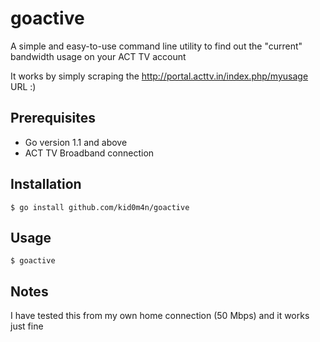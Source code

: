 # goactive

A simple and easy-to-use command line utility to find out the "current" bandwidth usage on your ACT TV account

It works by simply scraping the http://portal.acttv.in/index.php/myusage URL :)

## Prerequisites

* Go version 1.1 and above
* ACT TV Broadband connection

## Installation

    $ go install github.com/kid0m4n/goactive

## Usage

    $ goactive

## Notes

I have tested this from my own home connection (50 Mbps) and it works just fine
